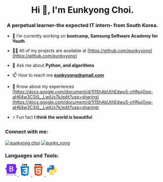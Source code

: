 <h1 align="center">Hi 👋, I'm Eunkyong Choi.</h1>
<h3 align="center">A perpetual learner-the expected IT intern- from South Korea.</h3>

- 🔭 I’m currently working on **bootcamp, Samsung Software Academy for Youth**

- 👨‍💻 All of my projects are available at [https://github.com/eunkyyong](https://github.com/eunkyyong)

- 💬 Ask me about **Python, and algorithms**

- 📫 How to reach me **eunkyyong@gmail.com**

- 📄 Know about my experiences [https://docs.google.com/document/d/1I1ShAbUthEdwu5-cHNujOoq-aH64w3C3i0__LwIUx7k/edit?usp=sharing](https://docs.google.com/document/d/1I1ShAbUthEdwu5-cHNujOoq-aH64w3C3i0__LwIUx7k/edit?usp=sharing)

- ⚡ Fun fact **I think the world is beautiful**

<h3 align="left">Connect with me:</h3>
<p align="left">
<a href="https://linkedin.com/in/eunkyongchoi" target="blank"><img align="center" src="https://raw.githubusercontent.com/rahuldkjain/github-profile-readme-generator/master/src/images/icons/Social/linked-in-alt.svg" alt="eunkyong choi" height="30" width="40" /></a>
<a href="https://instagram.com/eunky_yong" target="blank"><img align="center" src="https://raw.githubusercontent.com/rahuldkjain/github-profile-readme-generator/master/src/images/icons/Social/instagram.svg" alt="eunky_yong" height="30" width="40" /></a>
</p>

<h3 align="left">Languages and Tools:</h3>
<p align="left"> <a href="https://getbootstrap.com" target="_blank" rel="noreferrer"> <img src="https://raw.githubusercontent.com/devicons/devicon/master/icons/bootstrap/bootstrap-plain-wordmark.svg" alt="bootstrap" width="40" height="40"/> </a> <a href="https://www.w3schools.com/css/" target="_blank" rel="noreferrer"> <img src="https://raw.githubusercontent.com/devicons/devicon/master/icons/css3/css3-original-wordmark.svg" alt="css3" width="40" height="40"/> </a> <a href="https://www.w3.org/html/" target="_blank" rel="noreferrer"> <img src="https://raw.githubusercontent.com/devicons/devicon/master/icons/html5/html5-original-wordmark.svg" alt="html5" width="40" height="40"/> </a> <a href="https://www.python.org" target="_blank" rel="noreferrer"> <img src="https://raw.githubusercontent.com/devicons/devicon/master/icons/python/python-original.svg" alt="python" width="40" height="40"/> </a> </p>
